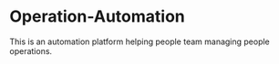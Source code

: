 # Operation-Automation
This is an automation platform helping people team managing people operations.
